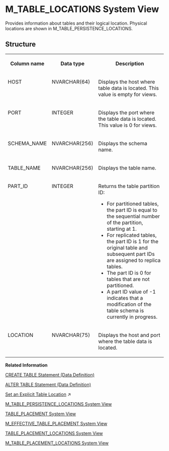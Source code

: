<!-- loio20c65d57751910148de3aaf0455fc678 -->

# M\_TABLE\_LOCATIONS System View

Provides information about tables and their logical location. Physical locations are shown in M\_TABLE\_PERSISTENCE\_LOCATIONS.



<a name="loio20c65d57751910148de3aaf0455fc678___m__t_a_b_l_e__l_o_c_a_t_i_o_n_s_1struct_M_TABLE_LOCATIONS"/>

## Structure


<table>
<tr>
<th valign="top">

Column name



</th>
<th valign="top">

Data type



</th>
<th valign="top">

Description



</th>
</tr>
<tr>
<td valign="top">

HOST



</td>
<td valign="top">

NVARCHAR\(64\)



</td>
<td valign="top">

Displays the host where table data is located. This value is empty for views.



</td>
</tr>
<tr>
<td valign="top">

PORT



</td>
<td valign="top">

INTEGER



</td>
<td valign="top">

Displays the port where the table data is located. This value is 0 for views.



</td>
</tr>
<tr>
<td valign="top">

SCHEMA\_NAME



</td>
<td valign="top">

NVARCHAR\(256\)



</td>
<td valign="top">

Displays the schema name.



</td>
</tr>
<tr>
<td valign="top">

TABLE\_NAME



</td>
<td valign="top">

NVARCHAR\(256\)



</td>
<td valign="top">

Displays the table name.



</td>
</tr>
<tr>
<td valign="top">

PART\_ID



</td>
<td valign="top">

INTEGER



</td>
<td valign="top">

Returns the table partition ID:

-   For partitioned tables, the part ID is equal to the sequential number of the partition, starting at 1.
-   For replicated tables, the part ID is 1 for the original table and subsequent part IDs are assigned to replica tables.
-   The part ID is 0 for tables that are not partitioned.
-   A part ID value of -1 indicates that a modification of the table schema is currently in progress.



</td>
</tr>
<tr>
<td valign="top">

LOCATION



</td>
<td valign="top">

NVARCHAR\(75\)



</td>
<td valign="top">

Displays the host and port where the table data is located.



</td>
</tr>
</table>

**Related Information**  


[CREATE TABLE Statement \(Data Definition\)](../../010-SQL-Reference/012-SQL-Statements/create-table-statement-data-definition-20d58a5.md "Creates a base or temporary table. See the CREATE VIRTUAL TABLE statement for creating virtual tables.")

[ALTER TABLE Statement \(Data Definition\)](../../010-SQL-Reference/012-SQL-Statements/alter-table-statement-data-definition-20d329a.md "Alters a base or temporary table. See the ALTER VIRTUAL TABLE statement for altering virtual tables.")

[Set an Explicit Table Location](https://help.sap.com/viewer/f9c5015e72e04fffa14d7d4f7267d897/2023_2_QRC/en-US/d4a2e245a0f74edaa98e47599facf1a4.html "You can set an explicit table location with SQL commands.") :arrow_upper_right:

[M\_TABLE\_PERSISTENCE\_LOCATIONS System View](m-table-persistence-locations-system-view-20c67e7.md "Provides information about column store tables and their physical data locations.")

[TABLE\_PLACEMENT System View](../021-System-Views/table-placement-system-view-522cc8e.md "Provides table placement information.")

[M\_EFFECTIVE\_TABLE\_PLACEMENT System View](m-effective-table-placement-system-view-f3f74ec.md "Provides information about effective placement of tables.")

[TABLE\_PLACEMENT\_LOCATIONS System View](../021-System-Views/table-placement-locations-system-view-9e74012.md "Provides table placement location information.")

[M\_TABLE\_PLACEMENT\_LOCATIONS System View](m-table-placement-locations-system-view-7ecc1cc.md "Provides table placement location monitoring information.")

